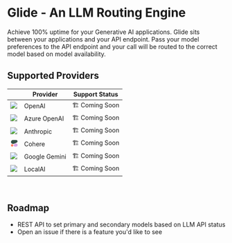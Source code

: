 # Glide - An LLM Routing Engine
Achieve 100% uptime for your Generative AI applications. Glide sits between your applications and your API endpoint. Pass your model preferences to the API endpoint and your call will be routed to the correct model based on model availability.



## Supported Providers

|| Provider  | Support Status
|---|---|---|
| <img src="docs/images/openai.png" width=18 />| OpenAI | 🏗️ Coming Soon  |
| <img src="docs/images/azure.png" width=18>| Azure OpenAI | 🏗️ Coming Soon  |
| <img src="docs/images/anthropic.png" width=18>| Anthropic  | 🏗️ Coming Soon  |
| <img src="docs/images/cohere.png" width=18>| Cohere  | 🏗️ Coming Soon|
| <img src="docs/images/bard.png" width=18>| Google Gemini  | 🏗️ Coming Soon  |  |
| <img src="docs/images/localai.png" width=18>| LocalAI  | 🏗️ Coming Soon  |  |

<br />

## Roadmap

- REST API to set primary and secondary models based on LLM API status
- Open an issue if there is a feature you'd like to see
